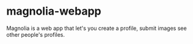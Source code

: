 # magnolia-webapp
Magnolia is a web app that let's you create a profile, submit images see other people's profiles.
